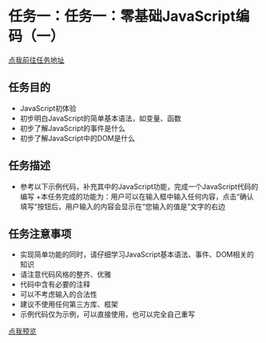 # 任务一：任务一：零基础JavaScript编码（一）
[点我前往任务地址](http://ife.baidu.com/course/detail/id/93)

## 任务目的
+ JavaScript初体验
+ 初步明白JavaScript的简单基本语法，如变量、函数
+ 初步了解JavaScript的事件是什么
+ 初步了解JavaScript中的DOM是什么

## 任务描述
+ 参考以下示例代码，补充其中的JavaScript功能，完成一个JavaScript代码的编写
+本任务完成的功能为：用户可以在输入框中输入任何内容，点击“确认填写”按钮后，用户输入的内容会显示在“您输入的值是”文字的右边

## 任务注意事项
+ 实现简单功能的同时，请仔细学习JavaScript基本语法、事件、DOM相关的知识
+ 请注意代码风格的整齐、优雅
+ 代码中含有必要的注释
+ 可以不考虑输入的合法性
+ 建议不使用任何第三方库、框架
+ 示例代码仅为示例，可以直接使用，也可以完全自己重写

[点我预览]( https://houruyaogeili.github.io/baiduIFE/斌斌学院/task1/index.html )